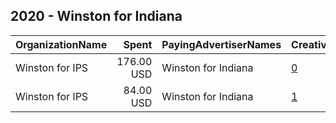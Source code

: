 ## 2020 - Winston for Indiana 
|OrganizationName|Spent|PayingAdvertiserNames|CreativeUrls|Impressions|Genders|AgeBrackets|CountryCodes|BillingAddresses|CandidateBallotInformation|
|:---|---:|:---|:---|---:|:---|:---|:---|:---|:---|
|Winston for IPS|176.00 USD|Winston for Indiana|[0](https://www.snap.com/political-ads/asset/3de1121f46e1f881959377881c9ebf23bd0c49555131b941fd26a28a4362d295?mediaType=mp4)|26,875||18+|united states|"125 W South St, #2700,Indianapolis,46206,US"|Daqavise Winston|
|Winston for IPS|84.00 USD|Winston for Indiana|[1](https://www.snap.com/political-ads/asset/e1772ad0dca565bab2bb2cdf7316ac84699f38ee45e0c0ae2f7d9589250bed71?mediaType=mov)|20,418||18+|united states|"125 W South St, #2700,Indianapolis,46206,US"|Daqavise Winston|
